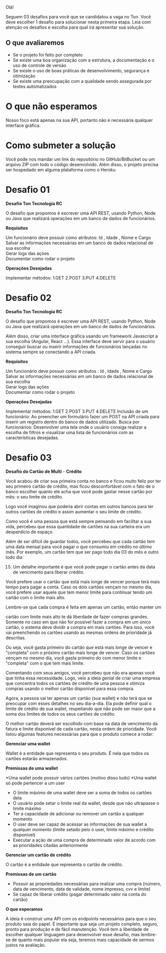Olá!

Seguem 03 desafios para você que se candidatou a vaga no Ton. Você deve
escolher 1 desafio para solucionar nesta primeira etapa. Leia com atenção os
desafios e escolha para qual irá apresentar sua solução.

## O que avaliaremos

- Se o projeto foi feito por completo
- Se existe uma boa organização com a estrutura, a documentação e o uso de
  controle de versão
- Se existe o uso de boas práticas de desenvolvimento, segurança e otimização
- Se existe uma preocupação com a qualidade sendo assegurada por testes
  automatizados

# O que não esperamos

Nosso foco está apenas na sua API, portanto não é necessária qualquer
interface gráfica.

# Como submeter a solução

Você pode nos mandar um link do repositório no GitHub/BitBucket ou um arquivo
ZIP com todo o código desenvolvido.
Além disso, o projeto precisa ser hospedado em alguma plataforma como o
Heroku

# Desafio 01

**Desafio Ton Tecnologia RC**

O desafio que propomos é escrever uma API REST, usando Python, Node ou Java que
realizará operações em um banco de dados de funcionários.

**Requisitos**

Um funcionário deve possuir como atributos: Id , Idade , Nome e Cargo<br/>
Salvar as informações necessárias em um banco de dados relacional de sua
escolha<br/>
Gerar logs das ações<br/>
Documentar como rodar o projeto<br/>

**Operações Desejadas**

Implementar métodos:
1.GET
2.POST
3.PUT
4.DELETE

# Desafio 02

**Desafio Ton Tecnologia RC**

O desafio que propomos é escrever uma API REST, usando Python, Node ou Java que
realizará operações em um banco de dados de funcionários.

Além disso, criar uma interface gráfica usando um framework Javascript a sua escolha
(Angular, React ...). Essa interface deve servir para o usuário conseguir buscar ou inserir
informações de funcionários lançadas no sistema sempre se conectando a API criada.

**Requisitos**

Um funcionário deve possuir como atributos : Id , Idade , Nome e Cargo<br/>
Salvar as informações necessárias em um banco de dados relacional de sua
escolha<br/>
Gerar logs das ações<br/>
Documentar como rodar o projeto<br/>

**Operações Desejadas**

Implementar métodos:
1.GET
2.POST
3.PUT
4.DELETE
Inclusão de um funcionário:
Ao preencher um formulário fazer um POST na API criada para inserir um registro dentro
do banco de dados utilizado.
Busca por funcionários:
Desenvolver uma tela onde o usuário consiga realizar a escolha de filtros e visualizar
uma lista de funcionários com as características desejadas.

# Desafio 03

**Desafio do Cartão de Multi** - **Crédito**

Você acabou de criar sua primeira conta no banco e ficou muito feliz por ter seu
primeiro cartão de crédito, mas ficou desconfortável com o fato de o banco
escolher quanto ele acha que você pode gastar nesse cartão por mês: o seu
limite de crédito.

Logo você imaginou que poderia abrir contas em outros bancos para ter outros
cartões de crédito e assim aumentar o seu limite de crédito.

Como você é uma pessoa que está sempre pensando em facilitar a sua vida,
percebeu que essa quantidade de cartões na sua carteira era um desperdício de
espaço.

Além de ser difícil de guardar todos, você percebeu que cada cartão tem uma
data mensal para você pagar o que consumiu em crédito no último mês.
Por exemplo, um cartão tem que ser pago todo dia 03 do mês e outro todo dia

15. Um detalhe importante é que você pode pagar o cartão antes da data de
    vencimento para liberar crédito.

Você prefere usar o cartão que está mais longe de vencer porque terá mais
tempo para pagar a conta. Caso os dois cartões vençam no mesmo dia, você
prefere usar aquele que tem menor limite para continuar tendo um cartão com o
limite mais alto.

Lembre-se que cada compra é feita em apenas um cartão, então manter um

cartão com limite mais alto te dá liberdade de fazer compras grandes.
Somente no caso em que não for possível fazer a compra em um único cartão,
o sistema deve dividir a compra em mais cartões. Para isso, você vai
preenchendo os cartões usando as mesmas ordens de prioridade já descritas.

Ou seja, você gasta primeiro do cartão que está mais longe de vencer e
"completa" com o próximo cartão mais longe de vencer. Caso os cartões vençam
no mesmo dia, você gasta primeiro do com menor limite e "completa" com o que
tem mais limite.

Comentando com seus amigos, você percebeu que não era apenas você que
tinha essa necessidade. Logo, veio a ideia genial de criar uma empresa que
concentra todos os cartões de crédito de uma pessoa e otimiza compras usando
o melhor cartão disponível para essa compra.

Agora, a pessoa vai ter apenas um cartão (sua wallet) e não terá que se
preocupar com esses detalhes no seu dia-a-dia. Ela pode definir qual o limite de
crédito de sua wallet, respeitando que não pode ser maior que a soma dos limites
de todos os seus cartões de crédito.

O melhor cartão deverá ser escolhido com base na data de vencimento da fatura
e limite disponível de cada cartão, nesta ordem de prioridade. Você listou
algumas features necessárias para que o produto comece a rodar:

**Gerenciar uma wallet**

Wallet é a entidade que representa o seu produto. É nela que todos os cartões
estarão armazenados.

**Premissas de uma wallet**

*Uma wallet pode possuir vários cartões (motivo disso tudo)
*Uma wallet só pode pertencer a um user

- O limite máximo de uma wallet deve ser a soma de todos os cartões dela
- O usuário pode setar o limite real da wallet, desde que não ultrapasse o limite
  máximo
- Ter a capacidade de adicionar ou remover um cartão a qualquer momento
- O user deve ser capaz de acessar as informações de sua wallet a qualquer
  momento (limite setado pelo o user, limite máximo e crédito disponível)
- Executar a ação de uma compra de determinado valor de acordo com as
  prioridades citadas anteriormente

**Gerenciar um cartão de crédito**

O cartão é a entidade que representa o cartão de crédito.

**Premissas de um cartão**

- Possuir as propriedades necessárias para realizar uma compra (número, data
  de vencimento, data de validade, nome impresso, cvv e limite)
- Se capaz de liberar crédito (pagar determinado valor na conta do cartão)

**O que esperamos**

A ideia é construir uma API com os endpoints necessários para que o seu
produto saia do papel. É importante que seja um projeto completo, seguro, pronto
para produção e de fácil manutenção.
Você tem a liberdade de escolher qualquer linguagem para desenvolver esse
desafio, mas lembre-se de quanto mais popular ela seja, teremos mais
capacidade de sermos justos na avaliação.
